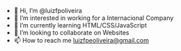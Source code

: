 - 👋 Hi, I’m @luizfpoliveira
- 👀 I’m interested in working for a Internacional Company
- 🌱 I’m currently learning HTML/CSS/JavaScript
- 💞️ I’m looking to collaborate on Websites
- 📫 How to reach me luizfpeoliveira@gmail.com

<!---
luizfpoliveira/luizfpoliveira is a ✨ special ✨ repository because its `README.md` (this file) appears on your GitHub profile.
You can click the Preview link to take a look at your changes.
--->

